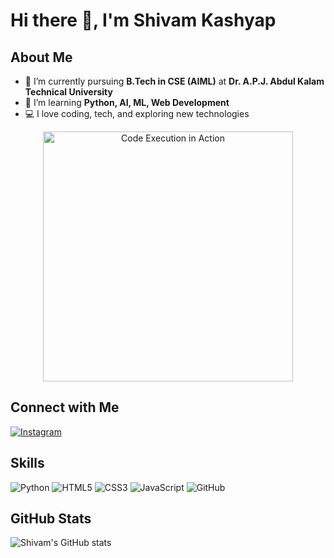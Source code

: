 # Hi there 👋, I'm Shivam Kashyap

## About Me
- 🔭 I’m currently pursuing **B.Tech in CSE (AIML)** at **Dr. A.P.J. Abdul Kalam Technical University**  
- 🌱 I’m learning **Python, AI, ML, Web Development**  
- 💻 I love coding, tech, and exploring new technologies    

<!-- Coding GIF below About Me -->
<p align="center">
  <a href="https://github.com/samadpls/Programing-Gifs">
    <img src="https://media0.giphy.com/media/v1.Y2lkPTc5MGI3NjExd21seHlnZzNkemhnbWQzdjBjcTZvM29hNTI0NDFnMHJ2MXR2dno0MCZlcD12MV9pbnRlcm5hbF9naWZfYnlfaWQmY3Q9Zw/GghGKaZ8JeHJx0apQC/giphy.gif" width="400" alt="Code Execution in Action">
  </a>
</p>



## Connect with Me
[![Instagram](https://img.shields.io/badge/Instagram-833AB4?style=for-the-badge&logo=instagram&logoColor=white)](https://www.instagram.com/___silent_s)

## Skills
![Python](https://img.shields.io/badge/Python-3776AB?style=for-the-badge&logo=python&logoColor=white)
![HTML5](https://img.shields.io/badge/HTML5-E34F26?style=for-the-badge&logo=html5&logoColor=white)
![CSS3](https://img.shields.io/badge/CSS3-1572B6?style=for-the-badge&logo=css3&logoColor=white)
![JavaScript](https://img.shields.io/badge/JavaScript-F7DF1E?style=for-the-badge&logo=javascript&logoColor=black)
![GitHub](https://img.shields.io/badge/GitHub-181717?style=for-the-badge&logo=github&logoColor=white)

## GitHub Stats
![Shivam's GitHub stats](https://github-readme-stats.vercel.app/api?username=shivamkashyap&show_icons=true&theme=radical)
